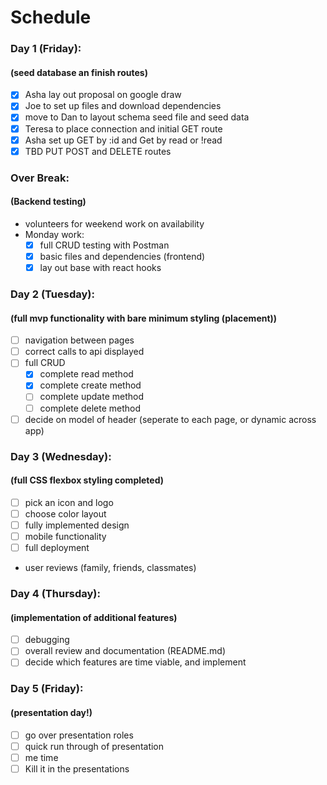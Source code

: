 # Schedule

### Day 1 (Friday):

#### (seed database an finish routes)

- [x] Asha lay out proposal on google draw
- [x] Joe to set up files and download dependencies
- [x] move to Dan to layout schema seed file and seed data
- [x] Teresa to place connection and initial GET route
- [x] Asha set up GET by :id and Get by read or !read
- [x] TBD PUT POST and DELETE routes

### Over Break:

#### (Backend testing)

- volunteers for weekend work on availability
- Monday work:
  - [x] full CRUD testing with Postman
  - [x] basic files and dependencies (frontend)
  - [x] lay out base with react hooks

### Day 2 (Tuesday):

#### (full mvp functionality with bare minimum styling (placement))

- [ ] navigation between pages
- [ ] correct calls to api displayed
- [ ] full CRUD
  - [x] complete read method
  - [x] complete create method
  - [ ] complete update method
  - [ ] complete delete method
- [ ] decide on model of header (seperate to each page, or dynamic across app)

### Day 3 (Wednesday):

#### (full CSS flexbox styling completed)

- [ ] pick an icon and logo
- [ ] choose color layout
- [ ] fully implemented design
- [ ] mobile functionality
- [ ] full deployment
- user reviews (family, friends, classmates)

### Day 4 (Thursday):

#### (implementation of additional features)

- [ ] debugging
- [ ] overall review and documentation (README.md)
- [ ] decide which features are time viable, and implement

### Day 5 (Friday):

#### (presentation day!)

- [ ] go over presentation roles
- [ ] quick run through of presentation
- [ ] me time
- [ ] Kill it in the presentations
